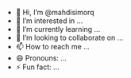- 👋 Hi, I’m @mahdisimorq
- 👀 I’m interested in ...
- 🌱 I’m currently learning ...
- 💞️ I’m looking to collaborate on ...
- 📫 How to reach me ...
- 😄 Pronouns: ...
- ⚡ Fun fact: ...

<!---
mahdisimorq/mahdisimorq is a ✨ special ✨ repository because its `README.md` (this file) appears on your GitHub profile.
You can click the Preview link to take a look at your changes.
--->
